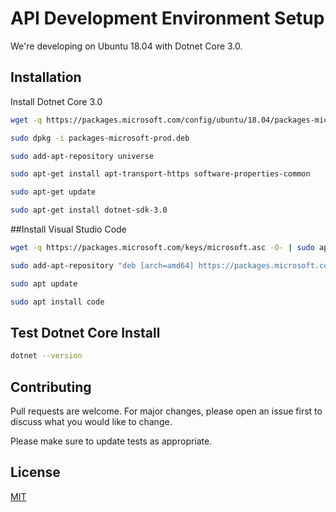 # API Development Environment Setup

We're developing on Ubuntu 18.04 with Dotnet Core 3.0.

## Installation

Install Dotnet Core 3.0

```bash
wget -q https://packages.microsoft.com/config/ubuntu/18.04/packages-microsoft-prod.deb

sudo dpkg -i packages-microsoft-prod.deb

sudo add-apt-repository universe

sudo apt-get install apt-transport-https software-properties-common

sudo apt-get update

sudo apt-get install dotnet-sdk-3.0
```

##Install Visual Studio Code
```bash
wget -q https://packages.microsoft.com/keys/microsoft.asc -O- | sudo apt-key add -

sudo add-apt-repository "deb [arch=amd64] https://packages.microsoft.com/repos/vscode stable main"

sudo apt update

sudo apt install code
```

## Test Dotnet Core Install

```bash
dotnet --version
```

## Contributing
Pull requests are welcome. For major changes, please open an issue first to discuss what you would like to change.

Please make sure to update tests as appropriate.

## License
[MIT](https://choosealicense.com/licenses/mit/)